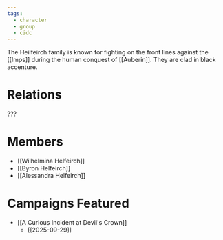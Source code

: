 ```yaml
---
tags:
  - character
  - group
  - cidc
---
```

The Heilfeirch family is known for fighting on the front lines against the [[Imps]] during the human conquest of [[Auberin]]. They are clad in black accenture.

# Relations
???

# Members
- [[Wilhelmina Helfeirch]]
- [[Byron Helfeirch]]
- [[Alessandra Helfeirch]]

# Campaigns Featured
- [[A Curious Incident at Devil's Crown]]
	- [[2025-09-29]]